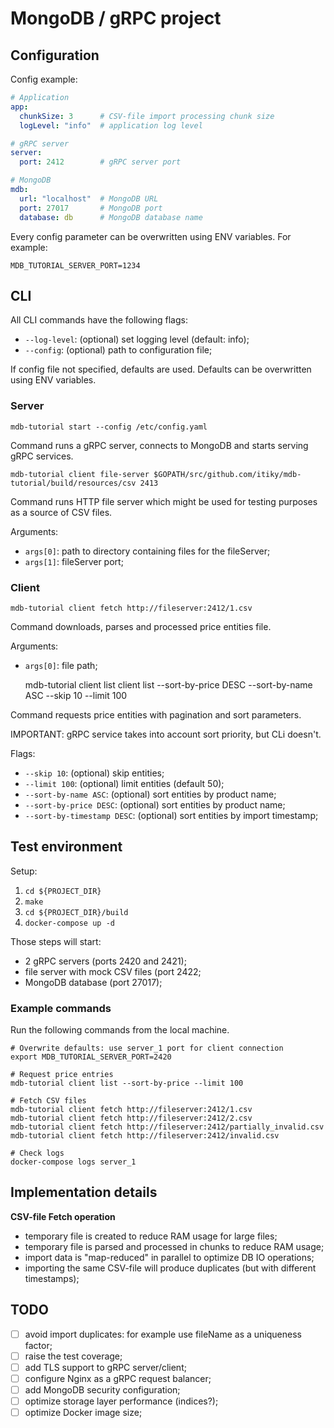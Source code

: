 # MongoDB / gRPC project

## Configuration

Config example:
```YAML
# Application
app:
  chunkSize: 3      # CSV-file import processing chunk size
  logLevel: "info"  # application log level

# gRPC server
server:
  port: 2412        # gRPC server port

# MongoDB
mdb:
  url: "localhost"  # MongoDB URL
  port: 27017       # MongoDB port
  database: db      # MongoDB database name
```

Every config parameter can be overwritten using ENV variables. For example:
```
MDB_TUTORIAL_SERVER_PORT=1234
```

## CLI

All CLI commands have the following flags:
* `--log-level`: (optional) set logging level (default: info);
* `--config`: (optional) path to configuration file;

If config file not specified, defaults are used. Defaults can be overwritten using ENV variables.

### Server

    mdb-tutorial start --config /etc/config.yaml

Command runs a gRPC server, connects to MongoDB and starts serving gRPC services.

    mdb-tutorial client file-server $GOPATH/src/github.com/itiky/mdb-tutorial/build/resources/csv 2413

Command runs HTTP file server which might be used for testing purposes as a source of CSV files. 

Arguments:
* `args[0]`: path to directory containing files for the fileServer;
* `args[1]`: fileServer port;

### Client

    mdb-tutorial client fetch http://fileserver:2412/1.csv

Command downloads, parses and processed price entities file.

Arguments:
* `args[0]`: file path;

    
    mdb-tutorial client list client list --sort-by-price DESC --sort-by-name ASC --skip 10 --limit 100

Command requests price entities with pagination and sort parameters.

IMPORTANT: gRPC service takes into account sort priority, but CLi doesn't.

Flags:
* `--skip 10`: (optional) skip entities;
* `--limit 100`: (optional) limit entities (default 50);
* `--sort-by-name ASC`: (optional) sort entities by product name;
* `--sort-by-price DESC`: (optional) sort entities by product name;
* `--sort-by-timestamp DESC`: (optional) sort entities by import timestamp;

## Test environment

Setup:
1. `cd ${PROJECT_DIR}`
2. `make`
3. `cd ${PROJECT_DIR}/build`
4. `docker-compose up -d`

Those steps will start:
* 2 gRPC servers (ports 2420 and 2421);
* file server with mock CSV files (port 2422;
* MongoDB database (port 27017);

### Example commands

Run the following commands from the local machine.

    # Overwrite defaults: use server_1 port for client connection
    export MDB_TUTORIAL_SERVER_PORT=2420
    
    # Request price entries
    mdb-tutorial client list --sort-by-price --limit 100
    
    # Fetch CSV files
    mdb-tutorial client fetch http://fileserver:2412/1.csv
    mdb-tutorial client fetch http://fileserver:2412/2.csv
    mdb-tutorial client fetch http://fileserver:2412/partially_invalid.csv
    mdb-tutorial client fetch http://fileserver:2412/invalid.csv
    
    # Check logs
    docker-compose logs server_1

## Implementation details

**CSV-file Fetch operation**

* temporary file is created to reduce RAM usage for large files;
* temporary file is parsed and processed in chunks to reduce RAM usage;
* import data is "map-reduced" in parallel to optimize DB IO operations;
* importing the same CSV-file will produce duplicates (but with different timestamps);

## TODO

- [ ] avoid import duplicates: for example use fileName as a uniqueness factor;
- [ ] raise the test coverage;
- [ ] add TLS support to gRPC server/client;
- [ ] configure Nginx as a gRPC request balancer;
- [ ] add MongoDB security configuration;
- [ ] optimize storage layer performance (indices?);
- [ ] optimize Docker image size;
